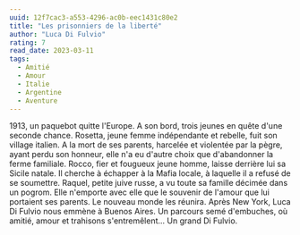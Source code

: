 ```yaml
---
uuid: 12f7cac3-a553-4296-ac0b-eec1431c80e2
title: "Les prisonniers de la liberté"
author: "Luca Di Fulvio"
rating: 7
read_date: 2023-03-11
tags:
  - Amitié
  - Amour
  - Italie
  - Argentine
  - Aventure
---
```


1913, un paquebot quitte l'Europe. A son bord, trois jeunes en quête d'une seconde chance. Rosetta, jeune femme indépendante et rebelle, fuit son village italien. A la mort de ses parents, harcelée et violentée par la pègre, ayant perdu son honneur, elle n'a eu d'autre choix que d'abandonner la ferme familiale. Rocco, fier et fougueux jeune homme, laisse derrière lui sa Sicile natale. Il cherche à échapper à la Mafia locale, à laquelle il a refusé de se soumettre. Raquel, petite juive russe, a vu toute sa famille décimée dans un pogrom. Elle n'emporte avec elle que le souvenir de l'amour que lui portaient ses parents. Le nouveau monde les réunira. Après New York, Luca Di Fulvio nous emmène à Buenos Aires. Un parcours semé d'embuches, où amitié, amour et trahisons s'entremêlent... Un grand Di Fulvio.